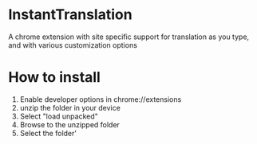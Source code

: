 # InstantTranslation
A chrome extension with site specific support for translation as you type, and with various customization options


# How to install
1. Enable developer options in chrome://extensions 
2. unzip the folder in your device
3. Select "load unpacked"
4. Browse to the unzipped folder
5. Select the folder'

